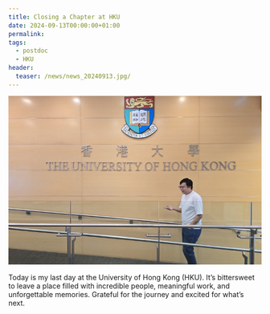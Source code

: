 ```yaml
---
title: Closing a Chapter at HKU
date: 2024-09-13T00:00:00+01:00
permalink:
tags:
  - postdoc
  - HKU
header:
  teaser: /news/news_20240913.jpg/
---
```

![](/images/news/news_20240913.jpg)

Today is my last day at the University of Hong Kong (HKU). It’s bittersweet to leave a place filled with incredible people, meaningful work, and unforgettable memories. 
Grateful for the journey and excited for what’s next.
